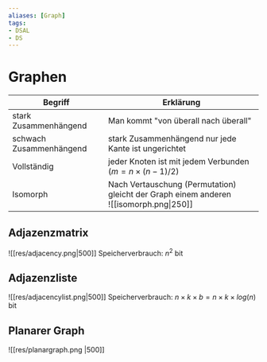 ```yaml
---
aliases: [Graph]
tags:
- DSAL
- DS
---
```

# Graphen
| Begriff                 | Erklärung                                                                                   |
| ----------------------- | ------------------------------------------------------------------------------------------- |
| stark Zusammenhängend   | Man kommt "von überall nach überall"                                                        |
| schwach Zusammenhängend | stark Zusammenhängend nur jede Kante ist ungerichtet                                        |
| Vollständig             | jeder Knoten ist mit jedem Verbunden ($m=n\times(n-1)/2$)                                   |
| Isomorph                | Nach Vertauschung (Permutation) gleicht der Graph einem anderen<br>  ![[isomorph.png\|250]] |
## Adjazenzmatrix
![[res/adjacency.png|500]]
Speicherverbrauch: $n^2$ bit

## Adjazenzliste
![[res/adjacencylist.png|500]] 
Speicherverbrauch: $n \times k \times b = n \times k \times log(n)$ bit 

## Planarer Graph
![[res/planargraph.png |500]]  
